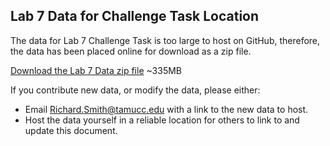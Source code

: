 ## Lab 7 Data for Challenge Task Location

The data for Lab 7 Challenge Task is too large to host on GitHub, therefore, 
the data has been placed online for download as a zip file.

[Download the Lab 7 Data zip file](https://onedrive.live.com/redir?resid=644D24A88CD9CEC!5373&authkey=!AO10cFwFoW3pnAo&ithint=file%2czip) ~335MB

If you contribute new data, or modify the data, please either:

+ Email Richard.Smith@tamucc.edu with a link to the new data to host.
+ Host the data yourself in a reliable location for others to link to and update this document.